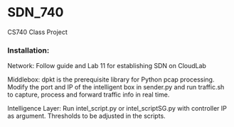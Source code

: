 # SDN_740
CS740 Class Project

### Installation:
Network: Follow guide and Lab 11 for establishing SDN on CloudLab

Middlebox: dpkt is the prerequisite library for Python pcap processing. Modify the port and IP of the intelligent box in sender.py and run traffic.sh to capture, process and forward traffic info in real time.

Intelligence Layer: Run intel_script.py or intel_scriptSG.py with controller IP as argument. Thresholds to be adjusted in the scripts.

